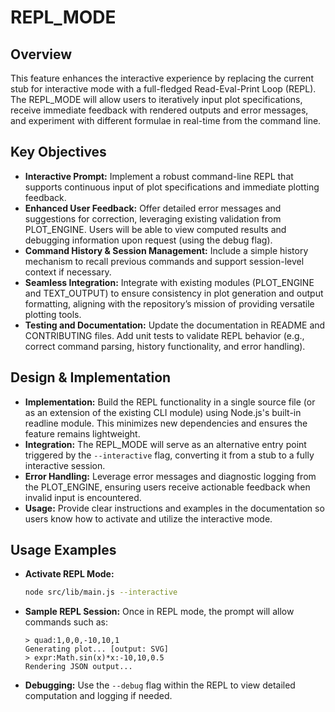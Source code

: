 # REPL_MODE

## Overview
This feature enhances the interactive experience by replacing the current stub for interactive mode with a full-fledged Read-Eval-Print Loop (REPL). The REPL_MODE will allow users to iteratively input plot specifications, receive immediate feedback with rendered outputs and error messages, and experiment with different formulae in real-time from the command line.

## Key Objectives
- **Interactive Prompt:** Implement a robust command-line REPL that supports continuous input of plot specifications and immediate plotting feedback.
- **Enhanced User Feedback:** Offer detailed error messages and suggestions for correction, leveraging existing validation from PLOT_ENGINE. Users will be able to view computed results and debugging information upon request (using the debug flag).
- **Command History & Session Management:** Include a simple history mechanism to recall previous commands and support session-level context if necessary.
- **Seamless Integration:** Integrate with existing modules (PLOT_ENGINE and TEXT_OUTPUT) to ensure consistency in plot generation and output formatting, aligning with the repository’s mission of providing versatile plotting tools.
- **Testing and Documentation:** Update the documentation in README and CONTRIBUTING files. Add unit tests to validate REPL behavior (e.g., correct command parsing, history functionality, and error handling).

## Design & Implementation
- **Implementation:** Build the REPL functionality in a single source file (or as an extension of the existing CLI module) using Node.js's built-in readline module. This minimizes new dependencies and ensures the feature remains lightweight.
- **Integration:** The REPL_MODE will serve as an alternative entry point triggered by the `--interactive` flag, converting it from a stub to a fully interactive session.
- **Error Handling:** Leverage error messages and diagnostic logging from the PLOT_ENGINE, ensuring users receive actionable feedback when invalid input is encountered.
- **Usage:** Provide clear instructions and examples in the documentation so users know how to activate and utilize the interactive mode.

## Usage Examples
- **Activate REPL Mode:**
  ```bash
  node src/lib/main.js --interactive
  ```
- **Sample REPL Session:**
  Once in REPL mode, the prompt will allow commands such as:
  ```
  > quad:1,0,0,-10,10,1
  Generating plot... [output: SVG]
  > expr:Math.sin(x)*x:-10,10,0.5
  Rendering JSON output...
  ```
- **Debugging:** Use the `--debug` flag within the REPL to view detailed computation and logging if needed.
